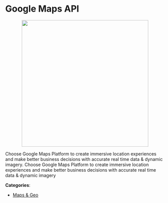 # Google Maps API
<p align="center">
    <img width="400" src="https://raw.githubusercontent.com/apis-list/apis-list/apis/google-maps-api/logo_256x256.png" />
</p>

Choose Google Maps Platform to create immersive location experiences and make better business decisions with accurate real time data & dynamic imagery. Choose Google Maps Platform to create immersive location experiences and make better business decisions with accurate real time data & dynamic imagery



**Categories**:

- [Maps & Geo](https://github.com/apis-list/apis-list#maps-and-geo)



